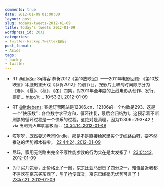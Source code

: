 ```yaml
---
comments: true
date: 2012-01-09 01:00:00
layout: post
slug: todays-tweets-2012-01-09
title: Today's tweets 2012-01-09
wordpress_id: 2031
categories:
- twitter-backup[Twitter备份]
post_format:
- Aside
tags:
- backup
- twitter
---
```





  * RT [@ifly3q](http://twitter.com/ifly3q): 3q博客 恭贺2012《第10放映室》——2011年电影回顾: 《第10放映室》年底的重头戏《恭贺2012》特别节目，按影片上映的时间顺序分为《春》、《夏》、《秋》、《冬》四集，对2011年全年度的上线电影从创作、发行、票房... [http://t](http://t) ... [10:53:21, 2012-01-09](http://twitter.com/gfrog/statuses/156206898876653568)





  * RT [@littlebena](http://twitter.com/littlebena): 春运订票网站是12306.cn，12306的一个约数是293，这是一个“快乐数”：各位数字求平方和，循环往复，最后会归结为1。这预示着不断刷票的循环过程是一个快乐的过程。这绝对是真理，因为12306=293×42！via 由刷到火车票喜极而 ... [10:54:14, 2012-01-09](http://twitter.com/gfrog/statuses/156207121451593728)





  * 哎呀呀，既然要送老爸Kindle，那是不是直接给家里买个无线路由呀，要不然推送的优势都木有啦。 [22:44:24, 2012-01-09](http://twitter.com/gfrog/statuses/156385841747468288)





  * 尼玛，家用无线路由完全不写性能参数的行为实在是太发指了！ [23:04:42, 2012-01-09](http://twitter.com/gfrog/statuses/156390949025611776)





  * 为了买几包枣，比价格比了一圈，京东比亚马逊贵了四分之一，难怪最近我都不喜欢在京东买东西了，除了抢便宜货，京东已经毫无优势可言了！ [23:57:21, 2012-01-09](http://twitter.com/gfrog/statuses/156404198848729090)




